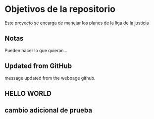 # Objetivos de la repositorio

Este proyecto se encarga de manejar los planes de la liga de la justicia


## Notas
Pueden hacer lo que quieran...


## Updated from GitHub
message updated from the webpage github.


## HELLO WORLD


## cambio adicional de prueba
